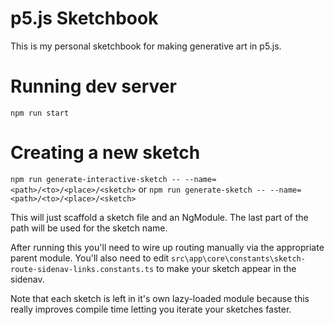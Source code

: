 # p5.js Sketchbook
This is my personal sketchbook for making generative art in p5.js.

# Running dev server
```npm run start```

# Creating a new sketch
```npm run generate-interactive-sketch -- --name=<path>/<to>/<place>/<sketch>```
or 
```npm run generate-sketch -- --name=<path>/<to>/<place>/<sketch>```

This will just scaffold a sketch file and an NgModule. The last part of the path will be used for the sketch name.

After running this you'll need to wire up routing manually via the appropriate parent module. You'll also need to edit `src\app\core\constants\sketch-route-sidenav-links.constants.ts` to make your sketch appear in the sidenav.

Note that each sketch is left in it's own lazy-loaded module because this really improves compile time letting you iterate your sketches faster.